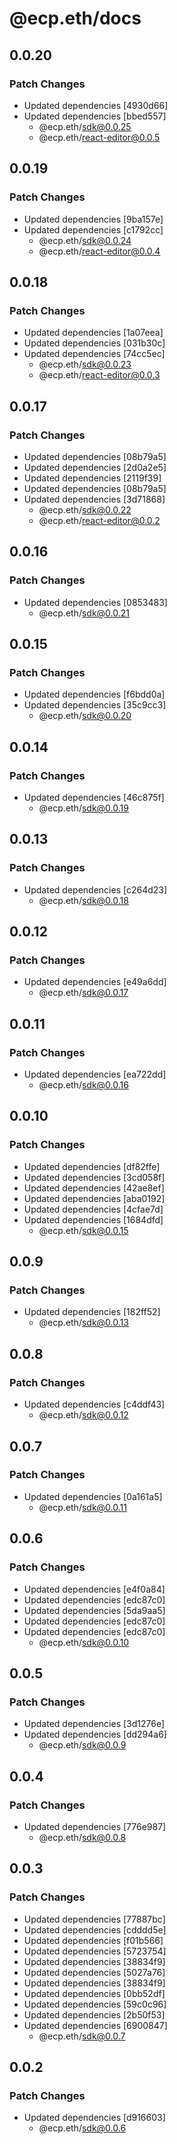 # @ecp.eth/docs

## 0.0.20

### Patch Changes

- Updated dependencies [4930d66]
- Updated dependencies [bbed557]
  - @ecp.eth/sdk@0.0.25
  - @ecp.eth/react-editor@0.0.5

## 0.0.19

### Patch Changes

- Updated dependencies [9ba157e]
- Updated dependencies [c1792cc]
  - @ecp.eth/sdk@0.0.24
  - @ecp.eth/react-editor@0.0.4

## 0.0.18

### Patch Changes

- Updated dependencies [1a07eea]
- Updated dependencies [031b30c]
- Updated dependencies [74cc5ec]
  - @ecp.eth/sdk@0.0.23
  - @ecp.eth/react-editor@0.0.3

## 0.0.17

### Patch Changes

- Updated dependencies [08b79a5]
- Updated dependencies [2d0a2e5]
- Updated dependencies [2119f39]
- Updated dependencies [08b79a5]
- Updated dependencies [3d71868]
  - @ecp.eth/sdk@0.0.22
  - @ecp.eth/react-editor@0.0.2

## 0.0.16

### Patch Changes

- Updated dependencies [0853483]
  - @ecp.eth/sdk@0.0.21

## 0.0.15

### Patch Changes

- Updated dependencies [f6bdd0a]
- Updated dependencies [35c9cc3]
  - @ecp.eth/sdk@0.0.20

## 0.0.14

### Patch Changes

- Updated dependencies [46c875f]
  - @ecp.eth/sdk@0.0.19

## 0.0.13

### Patch Changes

- Updated dependencies [c264d23]
  - @ecp.eth/sdk@0.0.18

## 0.0.12

### Patch Changes

- Updated dependencies [e49a6dd]
  - @ecp.eth/sdk@0.0.17

## 0.0.11

### Patch Changes

- Updated dependencies [ea722dd]
  - @ecp.eth/sdk@0.0.16

## 0.0.10

### Patch Changes

- Updated dependencies [df82ffe]
- Updated dependencies [3cd058f]
- Updated dependencies [42ae8ef]
- Updated dependencies [aba0192]
- Updated dependencies [4cfae7d]
- Updated dependencies [1684dfd]
  - @ecp.eth/sdk@0.0.15

## 0.0.9

### Patch Changes

- Updated dependencies [182ff52]
  - @ecp.eth/sdk@0.0.13

## 0.0.8

### Patch Changes

- Updated dependencies [c4ddf43]
  - @ecp.eth/sdk@0.0.12

## 0.0.7

### Patch Changes

- Updated dependencies [0a161a5]
  - @ecp.eth/sdk@0.0.11

## 0.0.6

### Patch Changes

- Updated dependencies [e4f0a84]
- Updated dependencies [edc87c0]
- Updated dependencies [5da9aa5]
- Updated dependencies [edc87c0]
- Updated dependencies [edc87c0]
  - @ecp.eth/sdk@0.0.10

## 0.0.5

### Patch Changes

- Updated dependencies [3d1276e]
- Updated dependencies [dd294a6]
  - @ecp.eth/sdk@0.0.9

## 0.0.4

### Patch Changes

- Updated dependencies [776e987]
  - @ecp.eth/sdk@0.0.8

## 0.0.3

### Patch Changes

- Updated dependencies [77887bc]
- Updated dependencies [cdddd5e]
- Updated dependencies [f01b566]
- Updated dependencies [5723754]
- Updated dependencies [38834f9]
- Updated dependencies [5027a76]
- Updated dependencies [38834f9]
- Updated dependencies [0bb52df]
- Updated dependencies [59c0c96]
- Updated dependencies [2b50f53]
- Updated dependencies [6900847]
  - @ecp.eth/sdk@0.0.7

## 0.0.2

### Patch Changes

- Updated dependencies [d916603]
  - @ecp.eth/sdk@0.0.6

